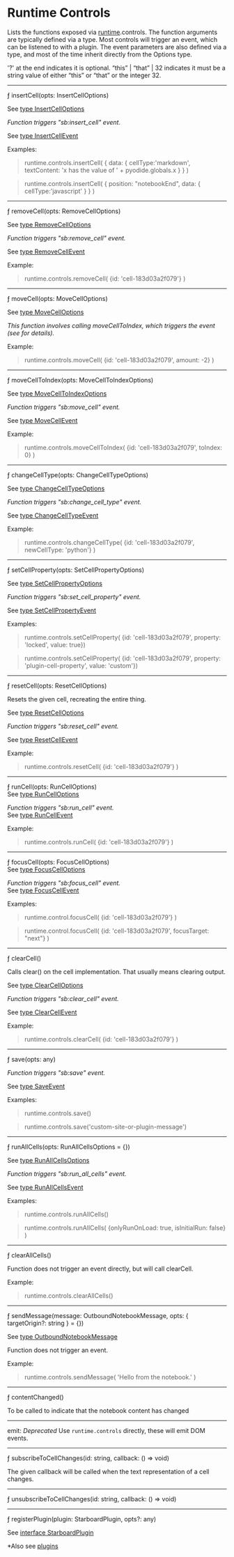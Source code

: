 # Runtime Controls

Lists the functions exposed via [runtime](./runtime.md).controls. The function arguments are typically defined via a type. 
Most controls will trigger an event, which can be listened to with a plugin. 
The event parameters are also defined via a type, and most of the time inherit directly from the Options type. 

'?' at the end indicates it is optional. 
“this” | “that” | 32 indicates it must be a string value of either “this” or “that” or the integer 32.

---

ƒ insertCell(opts: InsertCellOptions)

See [type InsertCellOptions](../src/types/events/index.ts)

*Function triggers "sb:insert_cell" event.*

See [type InsertCellEvent](../src/types/events/index.ts)

Examples: 

>runtime.controls.insertCell( { data: { cellType:'markdown', textContent: 'x has the value of ' + pyodide.globals.x } } )

>runtime.controls.insertCell( { position: "notebookEnd", data: { cellType:'javascript' } } )
---
ƒ removeCell(opts: RemoveCellOptions) 

See [type RemoveCellOptions](../src/types/events/index.ts)

*Function triggers "sb:remove_cell" event.*

See [type RemoveCellEvent](../src/types/events/index.ts)

Example:

>runtime.controls.removeCell( {id: 'cell-183d03a2f079'} )
---
ƒ moveCell(opts: MoveCellOptions)

See [type MoveCellOptions](../src/types/events/index.ts)

*This function involves calling moveCellToIndex, which triggers the event (see for details).*

Example:

>runtime.controls.moveCell( {id: 'cell-183d03a2f079', amount: -2} ) 
---
ƒ moveCellToIndex(opts: MoveCellToIndexOptions)

See [type MoveCellToIndexOptions](../src/types/events/index.ts)

*Function triggers "sb:move_cell" event.*

See [type MoveCellEvent](../src/types/events/index.ts)

Example:

>runtime.controls.moveCellToIndex( {id: 'cell-183d03a2f079', toIndex: 0} ) 
---
ƒ changeCellType(opts: ChangeCellTypeOptions)

See [type ChangeCellTypeOptions](../src/types/events/index.ts)

*Function triggers "sb:change_cell_type" event.*

See [type ChangeCellTypeEvent](../src/types/events/index.ts)

Example:

>runtime.controls.changeCellType( {id: 'cell-183d03a2f079', newCellType: 'python'} )
---
ƒ setCellProperty(opts: SetCellPropertyOptions) 

See [type SetCellPropertyOptions](../src/types/events/index.ts)

*Function triggers "sb:set_cell_property" event.*

See [type SetCellPropertyEvent](../src/types/events/index.ts)

Examples: 

>runtime.controls.setCellProperty( {id: 'cell-183d03a2f079', property: 'locked', value: true})

>runtime.controls.setCellProperty( {id: 'cell-183d03a2f079', property: 'plugin-cell-property', value: 'custom'})
---
ƒ resetCell(opts: ResetCellOptions)

Resets the given cell, recreating the entire thing.

See [type ResetCellOptions](../src/types/events/index.ts)

*Function triggers "sb:reset_cell" event.*

See [type ResetCellEvent](../src/types/events/index.ts)

Example:

>runtime.controls.resetCell( {id: 'cell-183d03a2f079'} )
---
ƒ runCell(opts: RunCellOptions)  
See [type RunCellOptions](../src/types/events/index.ts)

*Function triggers "sb:run_cell" event.*  
See [type RunCellEvent](../src/types/events/index.ts)

Example:

>runtime.controls.runCell( {id: 'cell-183d03a2f079'} )
---
ƒ focusCell(opts: FocusCellOptions)  
See [type FocusCellOptions](../src/types/events/index.ts)

*Function triggers "sb:focus_cell" event.*  
See [type FocusCellEvent](../src/types/events/index.ts)

Examples:

>runtime.control.focusCell( {id: 'cell-183d03a2f079'} )  

>runtime.control.focusCell( {id: 'cell-183d03a2f079', focusTarget: "next"} )
--- 
ƒ clearCell()

Calls clear() on the cell implementation. That usually means clearing output. 

See [type ClearCellOptions](../src/types/events/index.ts)

*Function triggers "sb:clear_cell" event.*

See [type ClearCellEvent](../src/types/events/index.ts)

Example: 

>runtime.controls.clearCell( {id: 'cell-183d03a2f079'} )
---
ƒ save(opts: any)

*Function triggers "sb:save" event.*

See [type SaveEvent](../src/types/events/index.ts)

Examples: 

>runtime.controls.save()

>runtime.controls.save('custom-site-or-plugin-message')
---
ƒ runAllCells(opts: RunAllCellsOptions = {}) 

See [type RunAllCellsOptions](../src/types/events/index.ts)

*Function triggers "sb:run_all_cells" event.*

See [type RunAllCellsEvent](../src/types/events/index.ts)

Examples:

>runtime.controls.runAllCells()

>runtime.controls.runAllCells( {onlyRunOnLoad: true, isInitialRun: false} )
---
ƒ clearAllCells()

Function does not trigger an event directly, but will call clearCell. 

Example:

>runtime.controls.clearAllCells()
---
ƒ sendMessage(message: OutboundNotebookMessage, opts: { targetOrigin?: string } = {})

See [type OutboundNotebookMessage](../src/types/messages/outbound.ts)

Function does not trigger an event. 

Example: 

>runtime.controls.sendMessage( 'Hello from the notebook.' )
---
ƒ contentChanged()

To be called to indicate that the notebook content has changed

---
emit: *Deprecated* Use `runtime.controls` directly, these will emit DOM events.

---
ƒ subscribeToCellChanges(id: string, callback: () => void)

The given callback will be called when the text representation of a cell changes.

---
ƒ unsubscribeToCellChanges(id: string, callback: () => void)

---
ƒ registerPlugin(plugin: StarboardPlugin, opts?: any)

See [interface StarboardPlugin](../src/types/plugins/index.ts)

*Also see [plugins](../docs/plugins.md)
